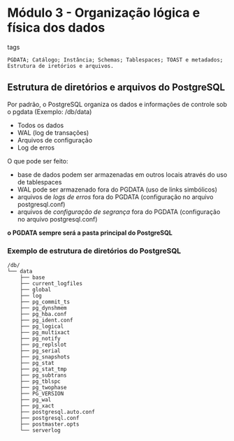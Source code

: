 # Módulo 3 - Organização lógica e física dos dados

tags
~~~text
PGDATA; Catálogo; Instância; Schemas; Tablespaces; TOAST e metadados; Estrutura de iretórios e arquivos.
~~~

## Estrutura de diretórios e arquivos do PostgreSQL

Por padrão, o PostgreSQL organiza os dados e informações de controle sob o pgdata (Exemplo: /db/data)
- Todos os dados
- WAL (log de transações)
- Arquivos de configuração
- Log de erros

O que pode ser feito:
- base de dados podem ser armazenadas em outros locais através do uso de tablespaces
- WAL pode ser armazenado fora do PGDATA (uso de links simbólicos)
- arquivos de _logs de erros_ fora do PGDATA (configuração no arquivo postgresql.conf)
- arquivos de _configuração de segrança_ fora do PGDATA (configuração no arquivo postgresql.conf)

__o PGDATA sempre será a pasta principal do PostgreSQL__

### Exemplo de estrutura de diretórios do PostgreSQL

~~~text
/db/
└── data
    ├── base
    ├── current_logfiles
    ├── global
    ├── log
    ├── pg_commit_ts
    ├── pg_dynshmem
    ├── pg_hba.conf
    ├── pg_ident.conf
    ├── pg_logical
    ├── pg_multixact
    ├── pg_notify
    ├── pg_replslot
    ├── pg_serial
    ├── pg_snapshots
    ├── pg_stat
    ├── pg_stat_tmp
    ├── pg_subtrans
    ├── pg_tblspc
    ├── pg_twophase
    ├── PG_VERSION
    ├── pg_wal
    ├── pg_xact
    ├── postgresql.auto.conf
    ├── postgresql.conf
    ├── postmaster.opts
    └── serverlog
~~~
